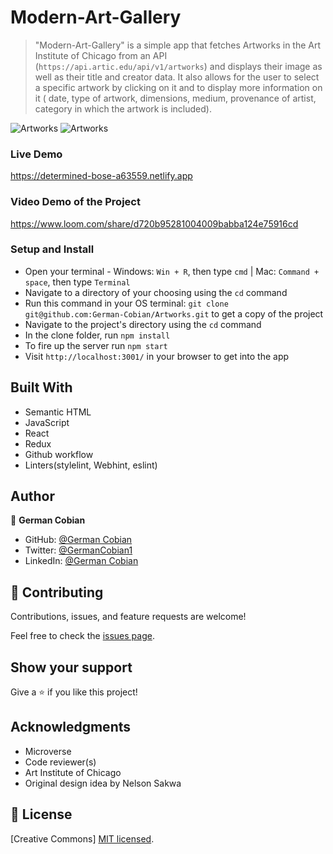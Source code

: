 # Modern-Art-Gallery

> "Modern-Art-Gallery" is a simple app that fetches Artworks in the Art Institute of Chicago from an API (`https://api.artic.edu/api/v1/artworks`) and displays their image as well as their title and creator data. It also allows for the user to select a specific artwork by clicking on it and to display more information on it ( date, type of artwork, dimensions, medium, provenance of artist, category in which the artwork is included).

![Artworks](/src/assets/Screenshot1?raw=true "Artworks display")
![Artworks](/src/assets/Screenshot2?raw=true "Artworks display")

### Live Demo

https://determined-bose-a63559.netlify.app

### Video Demo of the Project

https://www.loom.com/share/d720b95281004009babba124e75916cd

### Setup and Install

* Open your terminal - Windows: `Win + R`, then type `cmd` | Mac: `Command + space`, then type `Terminal`
* Navigate to a directory of your choosing using the `cd` command
* Run this command in your OS terminal: `git clone git@github.com:German-Cobian/Artworks.git` to get a copy of the project
* Navigate to the project's directory using the `cd` command
* In the clone folder, run `npm install`
* To fire up the server run `npm start`
* Visit `http://localhost:3001/` in your browser to get into the app

## Built With

* Semantic HTML
* JavaScript
* React
* Redux
* Github workflow
* Linters(stylelint, Webhint, eslint)


## Author

👤 **German Cobian**
* GitHub: [@German Cobian](https://github.com/German-Cobian)
* Twitter: [@GermanCobian1](https://twitter.com/GermanCobian1)
* LinkedIn: [@German Cobian](https://www.linkedin.com/in/german-cobian/)

## 🤝 Contributing

Contributions, issues, and feature requests are welcome!

Feel free to check the [issues page](https://github.com/German-Cobian/Artworks/issues).

## Show your support

Give a ⭐️ if you like this project!

## Acknowledgments

* Microverse
* Code reviewer(s)
* Art Institute of Chicago
* Original design idea by Nelson Sakwa

## 📝 License

[Creative Commons]
[MIT licensed](https://github.com/German-Cobian/Artworks/blob/main/LICENSE).
